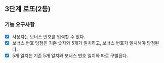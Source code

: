 ## 3단계 로또(2등)

### 기능 요구사항

* [x] 사용자는 보너스 번호를 입력할 수 있다.
* [x] 보너스 번호 당첨은 기존 숫자와 5개가 일치하고, 보너스 번호가 일치해야 당첨된다.
* [x] 5개 일치는 기존 5개 일치와 보너스 번호 일치와 따로 구별된다.